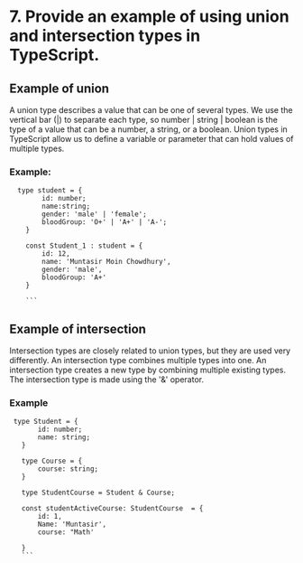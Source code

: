 # 7. Provide an example of using union and intersection types in TypeScript.

## Example of union

A union type describes a value that can be one of several types. We use the vertical bar (|) to separate each type, so number | string | boolean is the type of a value that can be a number, a string, or a boolean.
Union types in TypeScript allow us to define a variable or parameter that can hold values of multiple types.

### Example:

````
  type student = {
        id: number;
        name:string;
        gender: 'male' | 'female';
        bloodGroup: 'O+' | 'A+' | 'A-';
    }

    const Student_1 : student = {
        id: 12,
        name: 'Muntasir Moin Chowdhury',
        gender: 'male',
        bloodGroup: 'A+'
    }

    ```
````

## Example of intersection

Intersection types are closely related to union types, but they are used very differently. An intersection type combines multiple types into one. An intersection type creates a new type by combining multiple existing types. The intersection type is made using the '&' operator.

### Example

````
 type Student = {
       id: number;
       name: string;
   }

   type Course = {
       course: string;
   }

   type StudentCourse = Student & Course;

   const studentActiveCourse: StudentCourse  = {
       id: 1,
       Name: 'Muntasir',
       course: "Math'

   }
   ```
````
